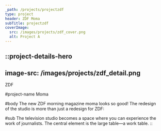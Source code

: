 ```yaml
---
_path: /projects/projectzdf
type: project
header: ZDF Moma
subTitle: projectzdf
coverImage:
  src: /images/projects/zdf_cover.png
  alt: Project A
---
```


::project-details-hero
---
image-src: /images/projects/zdf_detail.png
---
ZDF

#project-name
Moma

#body
The new ZDF morning magazine moma looks so good! The redesign of the studio is more than just a redesign for ZDF:

#sub
The television studio becomes a space where you can experience the work of journalists. The central element is the large table—a work table.
::
